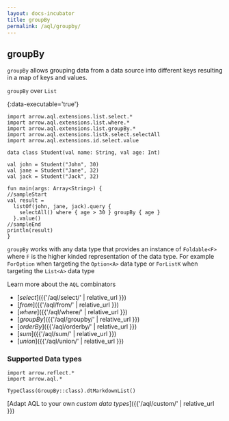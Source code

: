 ```yaml
---
layout: docs-incubator
title: groupBy
permalink: /aql/groupby/
---
```





## groupBy

`groupBy` allows grouping data from a data source into different keys resulting in a map of keys and values.

`groupBy` over `List`

{:data-executable='true'}
```kotlin:ank
import arrow.aql.extensions.list.select.*
import arrow.aql.extensions.list.where.*
import arrow.aql.extensions.list.groupBy.*
import arrow.aql.extensions.listk.select.selectAll
import arrow.aql.extensions.id.select.value

data class Student(val name: String, val age: Int)

val john = Student("John", 30)
val jane = Student("Jane", 32)
val jack = Student("Jack", 32)

fun main(args: Array<String>) {
//sampleStart
val result =
  listOf(john, jane, jack).query {
    selectAll() where { age > 30 } groupBy { age }
  }.value()
//sampleEnd
println(result)
}
```


`groupBy` works with any data type that provides an instance of `Foldable<F>` where `F` is the higher kinded representation of the data type. For example `ForOption` when targeting the `Option<A>` data type or `ForListK` when targeting the `List<A>` data type

Learn more about the `AQL` combinators

- [_select_]({{'/aql/select/' | relative_url }})
- [_from_]({{'/aql/from/' | relative_url }})
- [_where_]({{'/aql/where/' | relative_url }})
- [_groupBy_]({{'/aql/groupby/' | relative_url }})
- [_orderBy_]({{'/aql/orderby/' | relative_url }})
- [_sum_]({{'/aql/sum/' | relative_url }})
- [_union_]({{'/aql/union/' | relative_url }})

### Supported Data types

```kotlin:ank:replace
import arrow.reflect.*
import arrow.aql.*

TypeClass(GroupBy::class).dtMarkdownList()
```




[Adapt AQL to your own _custom data types_]({{'/aql/custom/' | relative_url }})
